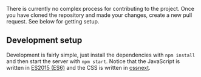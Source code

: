 There is currently no complex process for contributing to the project. Once you have cloned the repository and made your changes, create a new pull request. See below for getting setup.

## Development setup

Development is fairly simple, just install the dependencies with `npm install` and then start the server with `npm start`. Notice that the JavaScript is written in [ES2015 (ES6)](https://babeljs.io/docs/learn-es2015/) and the CSS is written in [cssnext](http://cssnext.io/).
